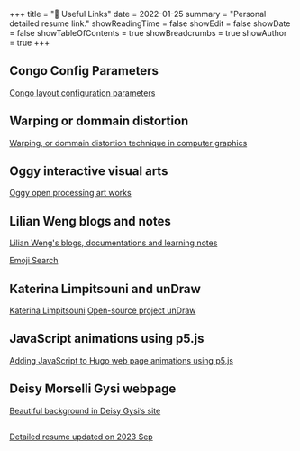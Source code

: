 +++
title = "📎 Useful Links"
date = 2022-01-25
summary = "Personal detailed resume link."
showReadingTime = false
showEdit = false
showDate = false
showTableOfContents =  true
showBreadcrumbs = true
showAuthor = true
+++

## Congo Config Parameters
[Congo layout configuration parameters](https://jpanther.github.io/congo/docs/configuration/)

## Warping or dommain distortion 

[Warping, or dommain distortion technique in computer graphics](https://iquilezles.org/articles/warp/)

## Oggy interactive visual arts
[Oggy open processing art works](https://openprocessing.org/user/32527?view=sketches&o=48)

## Lilian Weng blogs and notes
[Lilian Weng's blogs, documentations and learning notes](https://lilianweng.github.io/)

[Emoji Search](https://www.emojisearch.app/)

## Katerina Limpitsouni and unDraw
[Katerina Limpitsouni](https://ninalimpi.com/) 
[Open-source project unDraw](https://undraw.co/)


## JavaScript animations using p5.js 
[Adding JavaScript to Hugo web page animations using p5.js](https://aimundo.rbind.io/blog/2021-07-25-testing-javascript-visualizations/)

## Deisy Morselli Gysi webpage
[Beautiful background in Deisy Gysi’s site](https://deisygysi.github.io/)

##   
[Detailed resume updated on 2023 Sep](https://libolin.notion.site/Bolin-Li-977016c19b23455e9ab64c877f9a2bb1?pvs=4)